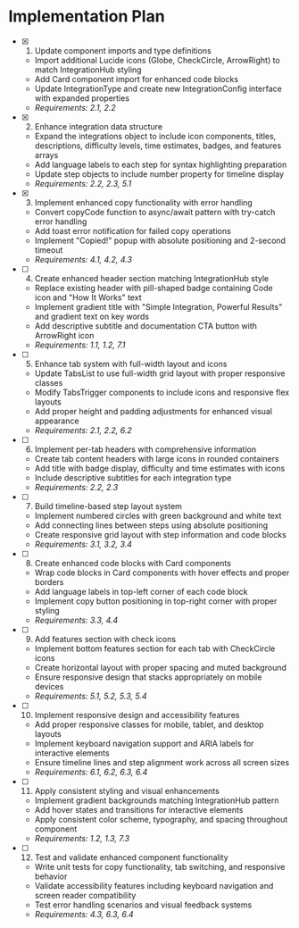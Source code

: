 # Implementation Plan

- [x] 1. Update component imports and type definitions
  - Import additional Lucide icons (Globe, CheckCircle, ArrowRight) to match IntegrationHub styling
  - Add Card component import for enhanced code blocks
  - Update IntegrationType and create new IntegrationConfig interface with expanded properties
  - _Requirements: 2.1, 2.2_

- [x] 2. Enhance integration data structure
  - Expand the integrations object to include icon components, titles, descriptions, difficulty levels, time estimates, badges, and features arrays
  - Add language labels to each step for syntax highlighting preparation
  - Update step objects to include number property for timeline display
  - _Requirements: 2.2, 2.3, 5.1_

- [x] 3. Implement enhanced copy functionality with error handling
  - Convert copyCode function to async/await pattern with try-catch error handling
  - Add toast error notification for failed copy operations
  - Implement "Copied!" popup with absolute positioning and 2-second timeout
  - _Requirements: 4.1, 4.2, 4.3_

- [ ] 4. Create enhanced header section matching IntegrationHub style
  - Replace existing header with pill-shaped badge containing Code icon and "How It Works" text
  - Implement gradient title with "Simple Integration, Powerful Results" and gradient text on key words
  - Add descriptive subtitle and documentation CTA button with ArrowRight icon
  - _Requirements: 1.1, 1.2, 7.1_

- [ ] 5. Enhance tab system with full-width layout and icons
  - Update TabsList to use full-width grid layout with proper responsive classes
  - Modify TabsTrigger components to include icons and responsive flex layouts
  - Add proper height and padding adjustments for enhanced visual appearance
  - _Requirements: 2.1, 2.2, 6.2_

- [ ] 6. Implement per-tab headers with comprehensive information
  - Create tab content headers with large icons in rounded containers
  - Add title with badge display, difficulty and time estimates with icons
  - Include descriptive subtitles for each integration type
  - _Requirements: 2.2, 2.3_

- [ ] 7. Build timeline-based step layout system
  - Implement numbered circles with green background and white text
  - Add connecting lines between steps using absolute positioning
  - Create responsive grid layout with step information and code blocks
  - _Requirements: 3.1, 3.2, 3.4_

- [ ] 8. Create enhanced code blocks with Card components
  - Wrap code blocks in Card components with hover effects and proper borders
  - Add language labels in top-left corner of each code block
  - Implement copy button positioning in top-right corner with proper styling
  - _Requirements: 3.3, 4.4_

- [ ] 9. Add features section with check icons
  - Implement bottom features section for each tab with CheckCircle icons
  - Create horizontal layout with proper spacing and muted background
  - Ensure responsive design that stacks appropriately on mobile devices
  - _Requirements: 5.1, 5.2, 5.3, 5.4_

- [ ] 10. Implement responsive design and accessibility features
  - Add proper responsive classes for mobile, tablet, and desktop layouts
  - Implement keyboard navigation support and ARIA labels for interactive elements
  - Ensure timeline lines and step alignment work across all screen sizes
  - _Requirements: 6.1, 6.2, 6.3, 6.4_

- [ ] 11. Apply consistent styling and visual enhancements
  - Implement gradient backgrounds matching IntegrationHub pattern
  - Add hover states and transitions for interactive elements
  - Apply consistent color scheme, typography, and spacing throughout component
  - _Requirements: 1.2, 1.3, 7.3_

- [ ] 12. Test and validate enhanced component functionality
  - Write unit tests for copy functionality, tab switching, and responsive behavior
  - Validate accessibility features including keyboard navigation and screen reader compatibility
  - Test error handling scenarios and visual feedback systems
  - _Requirements: 4.3, 6.3, 6.4_